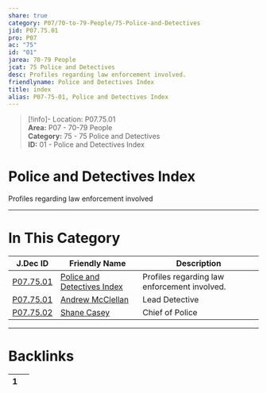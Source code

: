 ```yaml
---  
share: true  
category: P07/70-to-79-People/75-Police-and-Detectives  
jid: P07.75.01  
pro: P07  
ac: "75"  
id: "01"  
jarea: 70-79 People  
jcat: 75 Police and Detectives  
desc: Profiles regarding law enforcement involved.  
friendlyname: Police and Detectives Index  
title: index  
alias: P07-75-01, Police and Detectives Index  
---  
```

  
>[!info]- Location: P07.75.01  
>**Area:** P07 - 70-79 People  
>**Category:** 75 - 75 Police and Detectives  
>**ID:** 01 - Police and Detectives Index  
  
# Police and Detectives Index  
  
Profiles regarding law enforcement involved  
   
  
  
---  
# In This Category  
  
| J.Dec ID                                                                                                | Friendly Name                                                                                                  | Description                                  |  
| ------------------------------------------------------------------------------------------------------- | -------------------------------------------------------------------------------------------------------------- | -------------------------------------------- |  
| [P07.75.01](index.md)               | [Police and Detectives Index](index.md)    | Profiles regarding law enforcement involved. |  
| [P07.75.01](./01-Andrew-McClellan.md) | [Andrew McClellan](./01-Andrew-McClellan.md) | Lead Detective                               |  
| [P07.75.02](./02-Shane-Casey.md)      | [Shane Casey](./02-Shane-Casey.md)           | Chief of Police                              |  
  
  
---  
# Backlinks  
<div><table class="dataview table-view-table"><thead class="table-view-thead"><tr class="table-view-tr-header"><th class="table-view-th"><span></span><span class="dataview small-text">1</span></th><th class="table-view-th"><span></span></th></tr></thead><tbody class="table-view-tbody"></tbody></table></div>